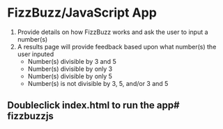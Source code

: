 # FizzBuzz/JavaScript App

1. Provide details on how FizzBuzz works and ask the user to input a number(s)
2. A results page will provide feedback based upon what number(s) the user inputed
	* Number(s) divisible by 3 and 5
	* Number(s) divisible by only 3
	* Number(s) divisible by only 5
	* Number(s) is not divisible by 3, 5, and/or 3 and 5

## Doubleclick index.html to run the app# fizzbuzzjs
